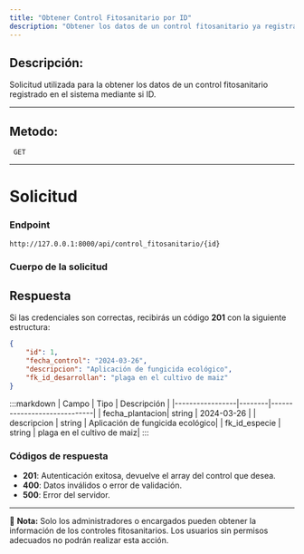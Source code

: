 ```yaml
---
title: "Obtener Control Fitosanitario por ID"
description: "Obtener los datos de un control fitosanitario ya registrado en el sistema por el ID que le corresponde."
---
```


## Descripción:

Solicitud utilizada para la obtener los datos de un control fitosanitario registrado en el sistema mediante si ID.

---

## Metodo:
```
 GET
```
---


# **Solicitud**

### **Endpoint**
```
http://127.0.0.1:8000/api/control_fitosanitario/{id}
```
### **Cuerpo de la solicitud**

## **Respuesta**

Si las credenciales son correctas, recibirás un código **201** con la siguiente estructura:

```json
{
    "id": 1,
    "fecha_control": "2024-03-26",
    "descripcion": "Aplicación de fungicida ecológico",
    "fk_id_desarrollan": "plaga en el cultivo de maiz"
}
```

:::markdown
| Campo           | Tipo   | Descripción                |
|-----------------|--------|-----------------------------|
| fecha_plantacion| string | 2024-03-26     |
| descripcion     | string | Aplicación de fungicida ecológico|
| fk_id_especie  | string | plaga en el cultivo de maiz|
:::


### **Códigos de respuesta**
- **201**: Autenticación exitosa, devuelve el array del control que desea.
- **400**: Datos inválidos o error de validación.
- **500**: Error del servidor.

---

📄 **Nota:** Solo los administradores o encargados pueden obtener la información de los controles fitosanitarios. Los usuarios sin permisos adecuados no podrán realizar esta acción.
